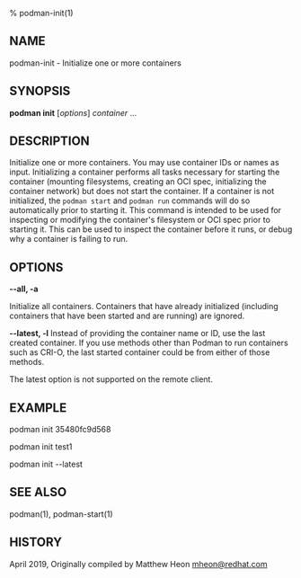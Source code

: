 % podman-init(1)

## NAME
podman\-init - Initialize one or more containers

## SYNOPSIS
**podman init** [*options*] *container* ...

## DESCRIPTION
Initialize one or more containers.
You may use container IDs or names as input.
Initializing a container performs all tasks necessary for starting the container (mounting filesystems, creating an OCI spec, initializing the container network) but does not start the container.
If a container is not initialized, the `podman start` and `podman run` commands will do so automatically prior to starting it.
This command is intended to be used for inspecting or modifying the container's filesystem or OCI spec prior to starting it.
This can be used to inspect the container before it runs, or debug why a container is failing to run.

## OPTIONS

**--all, -a**

Initialize all containers. Containers that have already initialized (including containers that have been started and are running) are ignored.

**--latest, -l**
Instead of providing the container name or ID, use the last created container. If you use methods other than Podman
to run containers such as CRI-O, the last started container could be from either of those methods.

The latest option is not supported on the remote client.

## EXAMPLE

podman init 35480fc9d568

podman init test1

podman init --latest

## SEE ALSO
podman(1), podman-start(1)

## HISTORY
April 2019, Originally compiled by Matthew Heon <mheon@redhat.com>
